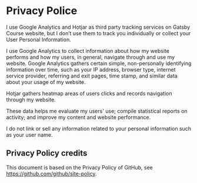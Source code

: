 # Privacy Police

I use Google Analytics and Hotjar as third party tracking services on Gatsby Course website, but I don’t use them to track you individually or collect your User Personal Information.

I use Google Analytics to collect information about how my website performs and how my users, in general, navigate through and use my website. Google Analytics gathers certain simple, non-personally identifying information over time, such as your IP address, browser type, internet service provider, referring and exit pages, time stamp, and similar data about your usage of my website.

Hotjar gathers heatmap areas of users clicks and records navigation through my website.

These data helps me evaluate my users' use; compile statistical reports on activity; and improve my content and website performance.

I do not link or sell any information related to your personal information such as your user name.

## Privacy Policy credits

This document is based on the Privacy Policy of GitHub, see https://github.com/github/site-policy.
